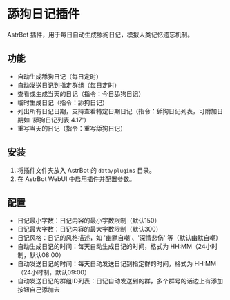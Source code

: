 # 舔狗日记插件

AstrBot 插件，用于每日自动生成舔狗日记，模拟人类记忆遗忘机制。

## 功能
- 自动生成舔狗日记（每日定时）
- 自动发送日记到指定群组（每日定时）
- 查看或生成当天的日记（指令：今日舔狗日记）
- 临时生成日记（指令：舔狗日记）
- 列出所有日记日期，支持查看特定日期日记（指令：舔狗日记列表，可附加日期如 '舔狗日记列表 4.17'）
- 重写当天的日记（指令：重写舔狗日记）

## 安装
1. 将插件文件夹放入 AstrBot 的 `data/plugins` 目录。
2. 在 AstrBot WebUI 中启用插件并配置参数。

## 配置
- 日记最小字数：日记内容的最小字数限制（默认150）
- 日记最大字数：日记内容的最大字数限制（默认300）
- 日记风格：日记的风格描述，如 '幽默自嘲'、'深情悲伤' 等（默认幽默自嘲）
- 自动生成日记的时间：每天自动生成日记的时间，格式为 HH:MM（24小时制，默认08:00）
- 自动发送日记的时间：每天自动发送日记到指定群的时间，格式为 HH:MM（24小时制，默认09:00）
- 自动发送日记的群组ID列表：日记自动发送到的群，多个群号的话边上有添加按钮自己添加去